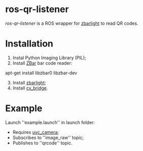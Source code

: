 # ros-qr-listener
*ros-qr-listener* is a ROS wrapper for [zbarlight](https://github.com/Polyconseil/zbarlight/) to read QR codes.

# Installation

1. Instal Python Imaging Library (PIL);
2. Install [ZBar](http://zbar.sourceforge.net/) bar code reader:

  apt-get install libzbar0 libzbar-dev

3. Install [zbarlight](https://github.com/Polyconseil/zbarlight/);
4. Install [cv_bridge](http://wiki.ros.org/cv_bridge).

# Example

Launch ''example.launch'' in launch folder:
- Requires [uvc_camera](http://wiki.ros.org/uvc_camera);
- Subscribes to ''image_raw'' topic;
- Publishes to ''qrcode'' topic.
